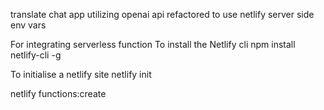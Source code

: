 translate chat app utilizing openai api refactored to use netlify server side env vars

For integrating serverless function
To install the Netlify cli
    npm install netlify-cli -g

To initialise a netlify site
    netlify init 

netlify functions:create
